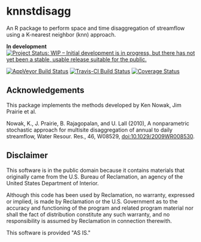 # knnstdisagg

An R package to perform space and time disaggregation of streamflow using a K-nearest neighbor (knn) approach. 

**In development** [![Project Status: WIP – Initial development is in progress, but there has not yet been a stable, usable release suitable for the public.](https://www.repostatus.org/badges/latest/wip.svg)](https://www.repostatus.org/#wip)


[![AppVeyor Build Status](https://ci.appveyor.com/api/projects/status/github/rabutler-usbr/knnstdisagg?branch=master&svg=true)](https://ci.appveyor.com/project/rabutler-usbr/knnstdisagg) [![Travis-CI Build Status](https://travis-ci.org/rabutler-usbr/knnstdisagg.svg?branch=master)](https://travis-ci.org/rabutler-usbr/knnstdisagg) [![Coverage Status](https://img.shields.io/codecov/c/github/rabutler-usbr/knnstdisagg/master.svg)](https://codecov.io/github/rabutler-usbr/knnstdisagg?branch=master)

## Acknowledgements

This package implements the methods developed by Ken Nowak, Jim Prairie et al. 

Nowak, K., J. Prairie, B. Rajagopalan, and U. Lall (2010), A nonparametric stochastic approach for multisite disaggregation of annual to daily streamflow, Water Resour. Res., 46, W08529, [doi:10.1029/2009WR008530](https://agupubs.onlinelibrary.wiley.com/doi/abs/10.1029/2009WR008530).

## Disclaimer

This software is in the public domain because it contains materials that originally came from the U.S. Bureau of Reclamation, an agency of the United States Department of Interior.

Although this code has been used by Reclamation, no warranty, expressed or implied, is made by Reclamation or the U.S. Government as to the accuracy and functioning of the program and related program material nor shall the fact of distribution constitute any such warranty, and no responsibility is assumed by Reclamation in connection therewith.

This software is provided "AS IS."
